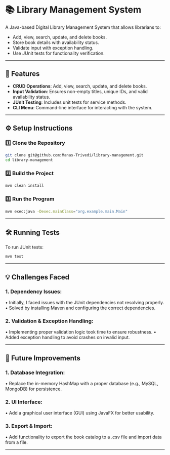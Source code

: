 # 📚 Library Management System

A Java-based Digital Library Management System that allows librarians to:
- Add, view, search, update, and delete books.
- Store book details with availability status.
- Validate input with exception handling.
- Use JUnit tests for functionality verification.

---

## 🚀 Features
- **CRUD Operations**: Add, view, search, update, and delete books.
- **Input Validation**: Ensures non-empty titles, unique IDs, and valid availability status.
- **JUnit Testing**: Includes unit tests for service methods.
- **CLI Menu**: Command-line interface for interacting with the system.

---

## ⚙️ Setup Instructions

### 1️⃣ Clone the Repository
```bash
git clone git@github.com:Manas-Trivedi/library-management.git
cd library-management
```

### 2️⃣ Build the Project
```bash
mvn clean install
```

### 3️⃣ Run the Program
```bash
mvn exec:java -Dexec.mainClass="org.example.main.Main"
```

---

## 🛠️ Running Tests

To run JUnit tests:
```bash
mvn test
```

---

## 💡 Challenges Faced

### 1.	Dependency Issues:
•	Initially, I faced issues with the JUnit dependencies not resolving properly.
•	Solved by installing Maven and configuring the correct dependencies.

### 2.	Validation & Exception Handling:
•	Implementing proper validation logic took time to ensure robustness.
•	Added exception handling to avoid crashes on invalid input.

---

## 🚀 Future Improvements

### 1.	Database Integration:
•	Replace the in-memory HashMap with a proper database (e.g., MySQL, MongoDB) for persistence.
### 2.	UI Interface:
•	Add a graphical user interface (GUI) using JavaFX for better usability.
### 3.	Export & Import:
•	Add functionality to export the book catalog to a .csv file and import data from a file.

---